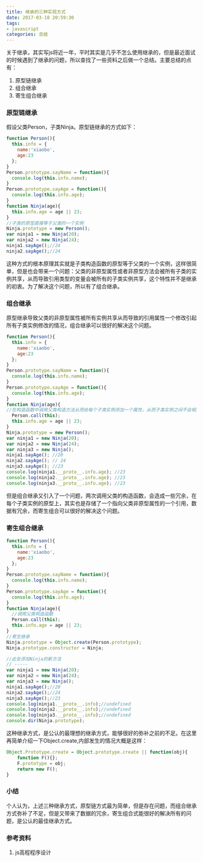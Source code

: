 ```yaml
---
title: 继承的三种实现方式
date: 2017-03-18 20:59:30
tags:
- javascript
categories: 总结
---
```


关于继承，其实写js将近一年，平时其实是几乎不怎么使用继承的，但是最近面试的时候遇到了继承的问题，所以查找了一些资料之后做一个总结。主要总结的点有：
1. 原型链继承
2. 组合继承
3. 寄生组合继承
<!--more-->

### 原型链继承
假设父类Person，子类Ninja。原型链继承的方式如下：

```js
function Person(){
  this.info = {
    name:'xiaobo',
    age:23
  };
}
Person.prototype.sayName = function(){
  console.log(this.info.name);
}
Person.prototype.sayAge = function(){
  console.log(this.info.age);
}
function Ninja(age){
  this.info.age = age || 23;
}
//子类的原型直接等于父类的一个实例
Ninja.prototype = new Person();
var ninja1 = new Ninja(20);
var ninja2 = new Ninja(24);
ninja1.sayAge();//24
ninja2.sayAge();//24
```

这种方式的根本原理其实就是子类构造函数的原型等于父类的一个实例，这样很简单，但是也会带来一个问题：父类的非原型属性或者非原型方法会被所有子类的实例共享，从而导致引用类型的变量会被所有的子类实例共享，这个特性并不是继承的初衷。为了解决这个问题，所以有了组合继承。

### 组合继承
原型继承导致父类的非原型属性被所有实例共享从而导致的引用属性一个修改引起所有子类实例修改的情况，组合继承可以很好的解决这个问题。

```js
function Person(){
  this.info = {
    name:'xiaobo',
    age:23
  };
}
Person.prototype.sayName = function(){
  console.log(this.info.name);
}
Person.prototype.sayAge = function(){
  console.log(this.info.age);
}
function Ninja(age){
//在构造函数中调用父类构造方法从而给每个子类实例添加一个属性，从而子类实例之间不会相互影响
  Person.call(this);
  this.info.age = age || 23;
}
Ninja.prototype = new Person();
var ninja1 = new Ninja(20);
var ninja2 = new Ninja(24);
var ninja3 = new Ninja();
ninja1.sayAge(); //20
ninja2.sayAge(); // 24
ninja3.sayAge(); //23
console.log(ninja1.__proto__.info.age); //23
console.log(ninja2.__proto__.info.age); //23
console.log(ninja3.__proto__.info.age); //23
```

但是组合继承又引入了一个问题，两次调用父类的构造函数，会造成一些冗余，在每个子类实例的原型上，其实也是存储了一个指向父类非原型属性的一个引用，数据有冗余，而寄生组合可以很好的解决这个问题。

### 寄生组合继承

```js
function Person(){
  this.info = {
    name:'xiaobo',
    age:23
  };
}
Person.prototype.sayName = function(){
  console.log(this.info.name);
}
Person.prototype.sayAge = function(){
  console.log(this.info.age);
}
function Ninja(age){
  //调用父类构造函数
  Person.call(this);
  this.info.age = age || 23;
}
//寄生继承
Ninja.prototype = Object.create(Person.prototype);
Ninja.prototype.constructor = Ninja;

//此处添加Ninja的新方法
// -----
var ninja1 = new Ninja(20);
var ninja2 = new Ninja(24);
var ninja3 = new Ninja();
ninja1.sayAge();//20
ninja2.sayAge();//24
ninja3.sayAge();//23
console.log(ninja1.__proto__.info);//undefined
console.log(ninja2.__proto__.info);//undefined
console.log(ninja3.__proto__.info);//undefined
console.dir(Ninja.prototype);
```

这种继承方式，是公认的最理想的继承方式，能够很好的弥补之前的不足。在这里再简单介绍一下Object.create,内部发生的情况大概是这样：

```js
Object.Prototype.create = Object.prototype.create || function(obj){
    function F(){};
    F.prototype = obj;
    return new F();
}
```

### 小结
个人认为，上述三种继承方式，原型链方式最为简单，但是存在问题，而组合继承方式弥补了不足，但是又带来了数据的冗余，寄生组合式能很好的解决所有的问题，是公认的最佳继承方式。

### 参考资料
1. js高程程序设计
